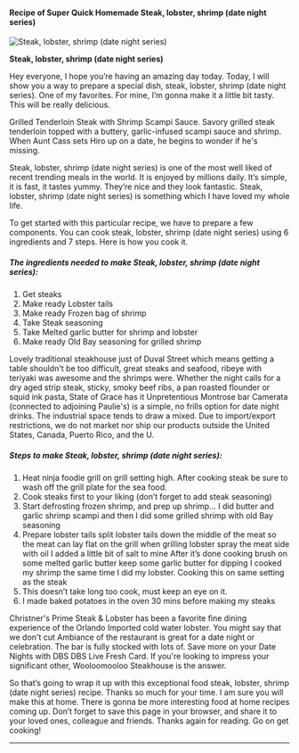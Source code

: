             

#### Recipe of Super Quick Homemade Steak, lobster, shrimp (date night series)

![Steak, lobster, shrimp (date night series)](https://img-global.cpcdn.com/recipes/4040f121e64ba1dc/751x532cq70/steak-lobster-shrimp-date-night-series-recipe-main-photo.jpg)

**Steak, lobster, shrimp (date night series)**

Hey everyone, I hope you’re having an amazing day today. Today, I will show you a way to prepare a special dish, steak, lobster, shrimp (date night series). One of my favorites. For mine, I’m gonna make it a little bit tasty. This will be really delicious.

Grilled Tenderloin Steak with Shrimp Scampi Sauce. Savory grilled steak tenderloin topped with a buttery, garlic-infused scampi sauce and shrimp. When Aunt Cass sets Hiro up on a date, he begins to wonder if he's missing.

Steak, lobster, shrimp (date night series) is one of the most well liked of recent trending meals in the world. It is enjoyed by millions daily. It’s simple, it is fast, it tastes yummy. They’re nice and they look fantastic. Steak, lobster, shrimp (date night series) is something which I have loved my whole life.

To get started with this particular recipe, we have to prepare a few components. You can cook steak, lobster, shrimp (date night series) using 6 ingredients and 7 steps. Here is how you cook it.

##### The ingredients needed to make Steak, lobster, shrimp (date night series):

1.  Get steaks
2.  Make ready Lobster tails
3.  Make ready Frozen bag of shrimp
4.  Take Steak seasoning
5.  Take Melted garlic butter for shrimp and lobster
6.  Make ready Old Bay seasoning for grilled shrimp

Lovely traditional steakhouse just of Duval Street which means getting a table shouldn't be too difficult, great steaks and seafood, ribeye with teriyaki was awesome and the shrimps were. Whether the night calls for a dry aged strip steak, sticky, smoky beef ribs, a pan roasted flounder or squid ink pasta, State of Grace has it Unpretentious Montrose bar Camerata (connected to adjoining Paulie's) is a simple, no frills option for date night drinks. The industrial space tends to draw a mixed. Due to import/export restrictions, we do not market nor ship our products outside the United States, Canada, Puerto Rico, and the U.

##### Steps to make Steak, lobster, shrimp (date night series):

1.  Heat ninja foodie grill on grill setting high. After cooking steak be sure to wash off the grill plate for the sea food.
2.  Cook steaks first to your liking (don’t forget to add steak seasoning)
3.  Start defrosting frozen shrimp, and prep up shrimp… I did butter and garlic shrimp scampi and then I did some grilled shrimp with old Bay seasoning
4.  Prepare lobster tails split lobster tails down the middle of the meat so the meat can lay flat on the grill when grilling lobster spray the meat side with oil I added a little bit of salt to mine After it’s done cooking brush on some melted garlic butter keep some garlic butter for dipping I cooked my shrimp the same time I did my lobster. Cooking this on same setting as the steak
5.  This doesn’t take long too cook, must keep an eye on it.
6.  I made baked potatoes in the oven 30 mins before making my steaks

Christner's Prime Steak & Lobster has been a favorite fine dining experience of the Orlando Imported cold water lobster. You might say that we don't cut Ambiance of the restaurant is great for a date night or celebration. The bar is fully stocked with lots of. Save more on your Date Nights with DBS DBS Live Fresh Card. If you're looking to impress your significant other, Wooloomooloo Steakhouse is the answer.

So that’s going to wrap it up with this exceptional food steak, lobster, shrimp (date night series) recipe. Thanks so much for your time. I am sure you will make this at home. There is gonna be more interesting food at home recipes coming up. Don’t forget to save this page in your browser, and share it to your loved ones, colleague and friends. Thanks again for reading. Go on get cooking!

* * *